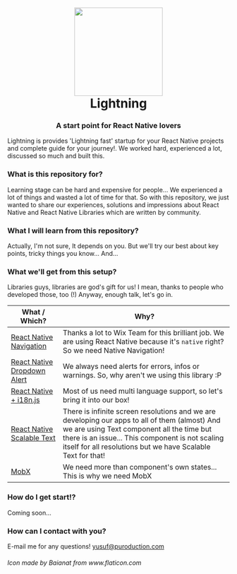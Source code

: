 
<h1 align="center">
  <img src="https://image.flaticon.com/icons/svg/127/127082.svg" height="200"/><br>
  Lightning
  <br>
</h1>
<h3 align="center">A start point for React Native lovers</h3>

Lightning is provides 'Lightning fast' startup for your React Native projects and complete guide for your journey!. We worked hard, experienced a lot, discussed so much and built this.

### What is this repository for? ###

Learning stage can be hard and expensive for people... We experienced a lot of things and wasted a lot of time for that. So with this repository, we just wanted to share our experiences, solutions and impressions about React Native and React Native Libraries which are written by community.

### What I will learn from this repository? ###

Actually, I'm not sure, It depends on you. But we'll try our best about key points, tricky things you know... And...

### What we'll get from this setup? ###
Libraries guys, libraries are god's gift for us! I mean, thanks to people who developed those, too (!) Anyway, enough talk, let's go in.

What / Which? | Why?
---------------- | -------------
[React Native Navigation](https://github.com/wix/react-native-navigation) | Thanks a lot to Wix Team for this brilliant job. We are using React Native because it's `native` right? So we need Native Navigation!
[React Native Dropdown Alert](https://github.com/testshallpass/react-native-dropdownalert) | We always need alerts for errors, infos or warnings. So, why aren't we using this library :P
[React Native + i18n.js](https://github.com/AlexanderZaytsev/react-native-i18n) | Most of us need multi language support, so let's bring it into our box!
[React Native Scalable Text](https://github.com/knowbody/react-native-text) | There is infinite screen resolutions and we are developing our apps to all of them (almost) And we are using Text component all the time but there is an issue... This component is not scaling itself for all resolutions but we have Scalable Text for that!
[MobX](https://mobx.js.org) | We need more than component's own states... This is why we need MobX

### How do I get start!? ###
Coming soon...

### How can I contact with you? ###
E-mail me for any questions! 
yusuf@puroduction.com

<h6>Icon made by Baianat from www.flaticon.com</h6>
